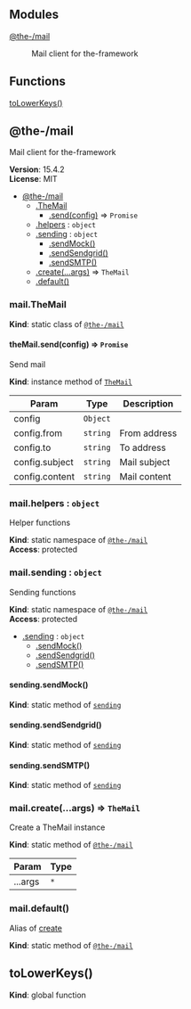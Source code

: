 <!--- Code generated by @the-/script-doc. DO NOT EDIT. -->

## Modules

<dl>
<dt><a href="#module_@the-/mail">@the-/mail</a></dt>
<dd><p>Mail client for the-framework</p>
</dd>
</dl>

## Functions

<dl>
<dt><a href="#toLowerKeys">toLowerKeys()</a></dt>
<dd></dd>
</dl>

<a name="module_@the-/mail"></a>

## @the-/mail
Mail client for the-framework

**Version**: 15.4.2  
**License**: MIT  

* [@the-/mail](#module_@the-/mail)
    * [.TheMail](#module_@the-/mail.TheMail)
        * [.send(config)](#module_@the-/mail.TheMail+send) ⇒ <code>Promise</code>
    * [.helpers](#module_@the-/mail.helpers) : <code>object</code>
    * [.sending](#module_@the-/mail.sending) : <code>object</code>
        * [.sendMock()](#module_@the-/mail.sending.sendMock)
        * [.sendSendgrid()](#module_@the-/mail.sending.sendSendgrid)
        * [.sendSMTP()](#module_@the-/mail.sending.sendSMTP)
    * [.create(...args)](#module_@the-/mail.create) ⇒ <code>TheMail</code>
    * [.default()](#module_@the-/mail.default)

<a name="module_@the-/mail.TheMail"></a>

### mail.TheMail
**Kind**: static class of [<code>@the-/mail</code>](#module_@the-/mail)  
<a name="module_@the-/mail.TheMail+send"></a>

#### theMail.send(config) ⇒ <code>Promise</code>
Send mail

**Kind**: instance method of [<code>TheMail</code>](#module_@the-/mail.TheMail)  

| Param | Type | Description |
| --- | --- | --- |
| config | <code>Object</code> |  |
| config.from | <code>string</code> | From address |
| config.to | <code>string</code> | To address |
| config.subject | <code>string</code> | Mail subject |
| config.content | <code>string</code> | Mail content |

<a name="module_@the-/mail.helpers"></a>

### mail.helpers : <code>object</code>
Helper functions

**Kind**: static namespace of [<code>@the-/mail</code>](#module_@the-/mail)  
**Access**: protected  
<a name="module_@the-/mail.sending"></a>

### mail.sending : <code>object</code>
Sending functions

**Kind**: static namespace of [<code>@the-/mail</code>](#module_@the-/mail)  
**Access**: protected  

* [.sending](#module_@the-/mail.sending) : <code>object</code>
    * [.sendMock()](#module_@the-/mail.sending.sendMock)
    * [.sendSendgrid()](#module_@the-/mail.sending.sendSendgrid)
    * [.sendSMTP()](#module_@the-/mail.sending.sendSMTP)

<a name="module_@the-/mail.sending.sendMock"></a>

#### sending.sendMock()
**Kind**: static method of [<code>sending</code>](#module_@the-/mail.sending)  
<a name="module_@the-/mail.sending.sendSendgrid"></a>

#### sending.sendSendgrid()
**Kind**: static method of [<code>sending</code>](#module_@the-/mail.sending)  
<a name="module_@the-/mail.sending.sendSMTP"></a>

#### sending.sendSMTP()
**Kind**: static method of [<code>sending</code>](#module_@the-/mail.sending)  
<a name="module_@the-/mail.create"></a>

### mail.create(...args) ⇒ <code>TheMail</code>
Create a TheMail instance

**Kind**: static method of [<code>@the-/mail</code>](#module_@the-/mail)  

| Param | Type |
| --- | --- |
| ...args | <code>\*</code> | 

<a name="module_@the-/mail.default"></a>

### mail.default()
Alias of [create](#module_@the-/mail.create)

**Kind**: static method of [<code>@the-/mail</code>](#module_@the-/mail)  
<a name="toLowerKeys"></a>

## toLowerKeys()
**Kind**: global function
